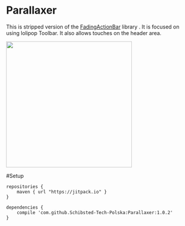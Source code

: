 # Parallaxer

This is stripped version of the [FadingActionBar](https://github.com/ManuelPeinado/FadingActionBar) library . It is focused on using lolipop Toolbar. It also allows touches on the header area.


<img src="http://g.recordit.co/ToQhMQT6d9.gif" height="340" />

#Setup
```
repositories {
    maven { url "https://jitpack.io" }
}
    
dependencies {
    compile 'com.github.Schibsted-Tech-Polska:Parallaxer:1.0.2'
}
```
